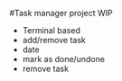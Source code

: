#Task manager project
WIP

- Terminal based
- add/remove task
- date
- mark as done/undone
- remove task